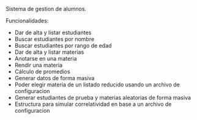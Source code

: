 Sistema de gestion de alumnos.

Funcionalidades:
- Dar de alta y listar estudiantes
- Buscar estudiantes por nombre
- Buscar estudiantes por rango de edad
- Dar de alta y listar materias
- Anotarse en una materia
- Rendir una materia
- Cálculo de promedios
- Generar datos de forma masiva
- Poder elegir materia de un listado reducido usando un archivo de configuracion
- Generar estudiantes de prueba y materias aleatorias de forma masiva
- Estructura para simular correlatividad en base a un archivo de configuracion
